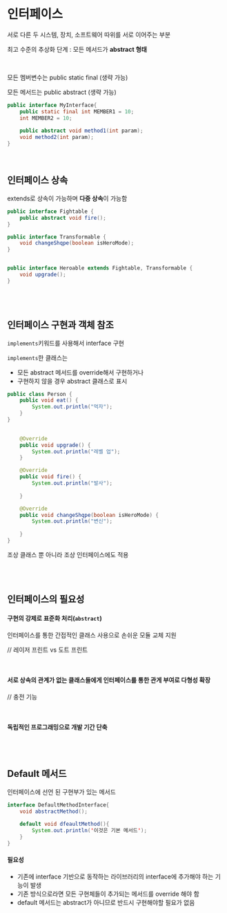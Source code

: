 # 인터페이스

서로 다른 두 시스템, 장치, 소프트웨어 따위를 서로 이어주는 부분

최고 수준의 추상화 단계 : 모든 메서드가 **abstract 형태**

<br>

모든 멤버변수는 public static final (생략 가능)

모든 메서드는 public abstract (생략 가능)



```java
public interface MyInterface{
    public static final int MEMBER1 = 10;
    int MEMBER2 = 10;
    
    public abstract void method1(int param);
    void method2(int param);
}
```

<br>

## 인터페이스 상속

extends로 상속이 가능하며 **다중 상속**이 가능함

```java
public interface Fightable {
	public abstract void fire();
}

public interface Transformable {
	void changeShqpe(boolean isHeroMode);
}


public interface Heroable extends Fightable, Transformable {
	void upgrade();
}

```



<br>

<br>

## 인터페이스 구현과 객체 참조

`implements`키워드를 사용해서 interface 구현

`implements`한 클래스는

- 모든 abstract 메서드를 override해서 구현하거나
- 구현하지 않을 경우 abstract 클래스로 표시

```java
public class Person {
	public void eat() {
		System.out.println("먹자");
	}
}

	
	@Override
	public void upgrade() {
		System.out.println("레벨 업");
	}

	@Override
	public void fire() {
		System.out.println("발사");
		
	}

	@Override
	public void changeShqpe(boolean isHeroMode) {
		System.out.println("변신");
		
	}
}

```

조상 클래스 뿐 아니라 조상 인터페이스에도 적용

<br>

<br>

## 인터페이스의 필요성

#### 구현의 강제로 표준화 처리(`abstract`)

인터페이스를 통한 간접적인 클래스 사용으로 손쉬운 모듈 교체 지원

// 레이저 프린트 vs 도트 프린트

<br>

#### 서로 상속의 관계가 없는 클래스들에게 인터페이스를 통한 관게 부여로 다형성 확장

// 충전 기능

<br>

#### 독립적인 프로그래밍으로 개발 기간 단축

<br>

<br>

## Default 메서드

인터페이스에 선언 된 구현부가 있는 메서드

```java
interface DefaultMethodInterface{
    void abstractMethod();
    
    default void dfeaultMethod(){
        System.out.println('이것은 기본 메서드');
    }
}
```

#### 필요성

- 기존에 interface 기반으로 동작하는 라이브러리의 interface에 추가해야 하는 기능이 발생
- 기존 방식으로라면 모든 구현체들이 추가되는 메서드를 override 해야 함
- default 메서드는 abstract가 아니므로 반드시 구현해야할 필요가 없음
